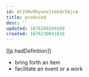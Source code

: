 ```yaml
---
id: dr2d9v0hyvmv11ekdc58jcm
title: produced
desc: ''
updated: 1676260269189
created: 1676230841616
---
```


[[p.hadDefinition]]
- bring forth an item
- facilitate an event or a work